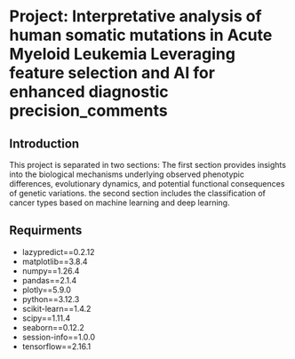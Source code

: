 # Project: Interpretative analysis of human somatic mutations in Acute Myeloid Leukemia Leveraging feature selection and AI for enhanced diagnostic precision_comments

## Introduction
This project is separated in two sections:
The first section provides insights into the biological mechanisms underlying observed phenotypic differences, evolutionary dynamics, and potential functional consequences of genetic variations.
the second section includes the classification of cancer types based on machine learning and deep learning.

## Requirments
- lazypredict==0.2.12 
- matplotlib==3.8.4
- numpy==1.26.4
- pandas==2.1.4
- plotly==5.9.0
- python==3.12.3
- scikit-learn==1.4.2           
- scipy==1.11.4                 
- seaborn==0.12.2                  
- session-info==1.0.0
- tensorflow==2.16.1

